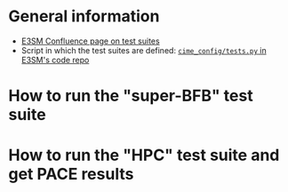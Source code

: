 
# General information

- [E3SM Confluence page on test suites](https://acme-climate.atlassian.net/wiki/spaces/DOC/pages/17006931/Running+the+tests)
- Script in which the test suites are defined: [`cime_config/tests.py` in E3SM's code repo](https://github.com/E3SM-Project/E3SM/blob/master/cime_config/tests.py)

# How to run the "super-BFB" test suite

# How to run the "HPC" test suite and get PACE results
